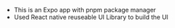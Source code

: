 - This is an Expo app with pnpm package manager 
- Used React native reuseable UI Library to build the UI
